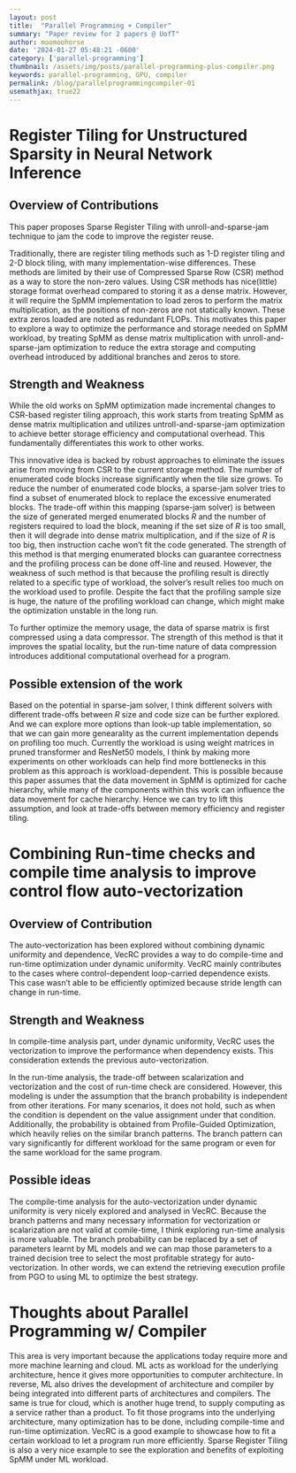```yaml
---
layout: post
title:  "Parallel Programming + Compiler"
summary: "Paper review for 2 papers @ UofT"
author: moomoohorse
date: '2024-01-27 05:48:21 -0600'
category: ['parallel-programming']
thumbnail: /assets/img/posts/parallel-programming-plus-compiler.png
keywords: parallel-programming, GPU, compiler
permalink: /blog/parallelprogrammingcompiler-01
usemathjax: true22
---
```


# Register Tiling for Unstructured Sparsity in Neural Network Inference

## Overview of Contributions

This paper proposes Sparse Register Tiling with unroll-and-sparse-jam technique to jam the code to improve the register reuse.

Traditionally, there are register tiling methods such as 1-D register tiling and 2-D block tiling, with many implementation-wise differences. These methods are limited by their use of Compressed Sparse Row (CSR) method as a way to store the non-zero values. Using CSR methods has nice(little) storage format overhead compared to storing it as a dense matrix. However, it will require the SpMM implementation to load zeros to perform the matrix multiplication, as the positions of non-zeros are not statically known. These extra zeros loaded are noted as redundant FLOPs. This motivates this paper to explore a way to optimize the performance and storage needed on SpMM workload, by treating SpMM as dense matrix multiplication with unroll-and-sparse-jam optimization to reduce the extra storage and computing overhead introduced by additional branches and zeros to store.

## Strength and Weakness

While the old works on SpMM optimization made incremental changes to CSR-based register tiling approach, this work starts from treating SpMM as dense matrix multiplication and utilizes untroll-and-sparse-jam optimization to achieve better storage efficiency and computational overhead. This fundamentally differentiates this work to other works.

This innovative idea is backed by robust approaches to eliminate the issues arise from moving from CSR to the current storage method. The number of enumerated code blocks increase significantly when the tile size grows. To reduce the number of enumerated code blocks, a sparse-jam solver tries to find a subset of enumerated block to replace the excessive enumerated blocks. The trade-off within this mapping (sparse-jam solver) is between the size of generated merged enumerated blocks $R$ and the number of registers required to load the block, meaning if the set size of $R$ is too small, then it will degrade into dense matrix multiplication, and if the size of $R$ is too big, then instruction cache won’t fit the code generated. The strength of this method is that merging enumerated blocks can guarantee correctness and the profiling process can be done off-line and reused. However, the weakness of such method is that because the profiling result is directly related to a specific type of workload, the solver’s result relies too much on the workload used to profile. Despite the fact that the profiling sample size is huge, the nature of the profiling workload can change, which might make the optimization unstable in the long run.

To further optimize the memory usage, the data of sparse matrix is first compressed using a data compressor. The strength of this method is that it improves the spatial locality, but the run-time nature of data compression introduces additional computational overhead for a program.

## Possible extension of the work

Based on the potential in sparse-jam solver, I think different solvers with different trade-offs between $R$ size and code size can be further explored. And we can explore more options than look-up table implementation, so that we can gain more genearality as the current implementation depends on profiling too much. Currently the workload is using weight matrices in pruned transformer and ResNet50 models, I think by making more experiments on other workloads can help find more bottlenecks in this problem as this approach is workload-dependent. This is possible because this paper assumes that the data movement in SpMM is optimized for cache hierarchy, while many of the components within this work can influence the data movement for cache hierarchy. Hence we can try to lift this assumption, and look at trade-offs between memory efficiency and register tiling.

# Combining Run-time checks and compile time analysis to improve control flow auto-vectorization

## Overview of Contribution

The auto-vectorization has been explored without combining dynamic uniformity and dependence, VecRC provides a way to do compile-time and run-time optimization under dynamic uniformity. VecRC mainly contributes to the cases where control-dependent loop-carried dependence exists. This case wasn’t able to be efficiently optimized because stride length can change in run-time.

## Strength and Weakness

In compile-time analysis part, under dynamic uniformity, VecRC uses the vectorization to improve the performance when dependency exists. This consideration extends the previous auto-vectorization.

In the run-time analysis, the trade-off between scalarization and vectorization and the cost of run-time check are considered. However, this modeling is under the assumption that the branch probability is independent from other iterations. For many scenarios, it does not hold, such as when the condition is dependent on the value assignment under that condition. Additionally, the probability is obtained from Profile-Guided Optimization, which heavily relies on the similar branch patterns. The branch pattern can vary significantly for different workload for the same program or even for the same workload for the same program.

## Possible ideas

The compile-time analysis for the auto-vectorization under dynamic uniformity is very nicely explored and analysed in VecRC. Because the branch patterns and many necessary information for vectorization or scalarization are not valid at comile-time, I think exploring run-time analysis is more valuable. The branch probability can be replaced by a set of parameters learnt by ML models and we can map those parameters to a trained decision tree to select the most profitable strategy for  auto-vectorization. In other words, we can extend the retrieving execution profile from PGO to using ML to optimize the best strategy.

# Thoughts about Parallel Programming w/ Compiler

This area is very important because the applications today require more and more machine learning and cloud. ML acts as workload for the underlying architecture, hence it gives more opportunities to computer architecture. In reverse, ML also drives the development of architecture and compiler by being integrated into different parts of architectures and compilers. The same is true for cloud, which is another huge trend, to supply computing as a service rather than a product. To fit those programs into the underlying architecture, many optimization has to be done, including compile-time and run-time optimization. VecRC is a good example to showcase how to  fit a certain workload to let a program run more efficiently. Sparse Register Tiling is also a very nice example to see the exploration and benefits of exploiting SpMM under ML workload.
